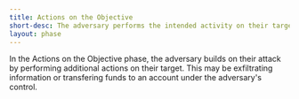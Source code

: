 ```yaml
---
title: Actions on the Objective
short-desc: The adversary performs the intended activity on their target.
layout: phase
---
```


<p>In the Actions on the Objective phase, the adversary builds on their attack by performing additional actions on their target. This may be exfiltrating information or transfering funds to an account under the adversary's control.</p>
